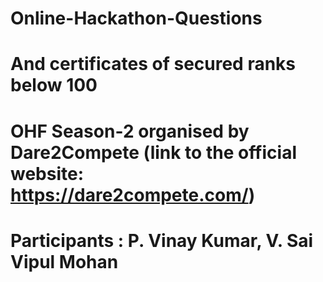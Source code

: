 # Online-Hackathon-Questions
# And certificates of secured ranks below 100
# OHF Season-2 organised by Dare2Compete (link to the official website: https://dare2compete.com/)
# Participants : P. Vinay Kumar, V. Sai Vipul Mohan
